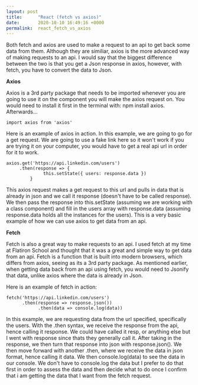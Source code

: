 ```yaml
---
layout: post
title:      "React (fetch vs axios)"
date:       2020-10-10 16:49:16 +0000
permalink:  react_fetch_vs_axios
---
```



Both fetch and axios are used to make a request to an api to get back some data from them. Although they are similiar, axios is the more advanced way of making requests to an api. I would say that the biggest difference between the two is that you get a Json response in axios, however, with fetch, you have to convert the data to Json.

**Axios**

Axios is a 3rd party package that needs to be imported whenever you are going to use it on the component you will make the axios request on. You would need to install it first in the terminal with: npm install axios. Afterwards...

```
import axios from 'axios'
```

Here is an example of axios in action. In this example, we are going to go for a get request. We are going to use a fake link here so it won't work if you are trying it on your computer, you would have to get a real api url in order for it to work.

```
axios.get('https://api.linkedin.com/users')
     .then(response => {
		      this.setState({ users: response.data })
		 }
```

This axios request makes a get request to this url and pulls in data that is already in json and we call it response (doesn't have to be called response). We then pass the response into this.setState (assuming we are working with a class component) and fill in the users array with response.data (assuming response.data holds all the instances for the users). This is a very basic example of how we can use axios to get data from an api.





**Fetch**

Fetch is also a great way to make requests to an api. I used fetch at my time at Flatiron School and thought that it was a great and simple way to get data from an api. Fetch is a function that is built into modern browsers, which differs from axios, seeing as its a 3rd party package. As mentioned earlier, when getting data back from an api using fetch, you would need to Jsonify that data, unlike axios where the data is already in Json.

Here is an example of fetch in action:

```
fetch('https://api.linkedin.com/users')
      .then(response => response.json())
			.then(data => console.log(data))
```

In this example, we are requesting data from the url specified, specifically the users. With the .then syntax, we receive the response from the api, hence calling it response. We could have called it resp, or anything else but I went with response since thats they generally call it. After taking in the response, we then turn that response into json with response.json(). We then move forward with another .then, where we receive the data in json format, hence calling it data. We then console.log(data) to see the data in our console. We don't have to console.log the data but I prefer to do that first in order to assess the data and then decide what to do once I confirm that i am getting the data that I want from the fetch request.







